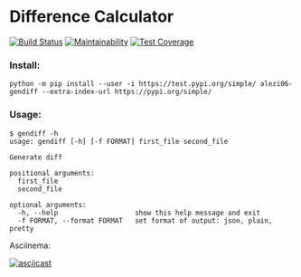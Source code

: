 # Difference Calculator

[![Build Status](https://travis-ci.org/alezi06/python-project-lvl2.svg?branch=master)](https://travis-ci.org/alezi06/python-project-lvl2)
[![Maintainability](https://api.codeclimate.com/v1/badges/052dde4dc5160aec27d4/maintainability)](https://codeclimate.com/github/alezi06/python-project-lvl2/maintainability)
[![Test Coverage](https://api.codeclimate.com/v1/badges/052dde4dc5160aec27d4/test_coverage)](https://codeclimate.com/github/alezi06/python-project-lvl2/test_coverage)

### Install:

```
python -m pip install --user -i https://test.pypi.org/simple/ alezi06-gendiff --extra-index-url https://pypi.org/simple/
```

### Usage:

```
$ gendiff -h
usage: gendiff [-h] [-f FORMAT] first_file second_file

Generate diff

positional arguments:
  first_file
  second_file

optional arguments:
  -h, --help                   show this help message and exit
  -f FORMAT, --format FORMAT   set format of output: json, plain, pretty

```

Asciinema:

[![asciicast](https://asciinema.org/a/5rnvT3BHjvy0IYenRXTvx2IlS.svg)](https://asciinema.org/a/5rnvT3BHjvy0IYenRXTvx2IlS)
